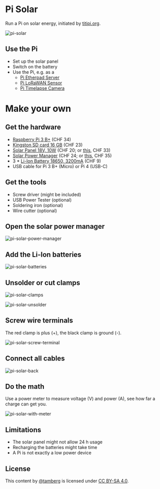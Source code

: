 # Pi Solar
Run a Pi on solar energy, initiated by [titipi.org](https://titipi.org/).

![pi-solar](https://github.com/user-attachments/assets/32765f14-62b0-44f6-b0d0-d919e0906cc4)

## Use the Pi
- Set up the solar panel
- Switch on the battery
- Use the Pi, e.g. as a
    - [Pi Etherpad Server](https://github.com/tamberg/pi-etherpad)
    - [Pi LoRaWAN Sensor](https://github.com/tamberg/pi-lora)
    - [Pi Timelapse Camera](https://github.com/tamberg/pi-cam)

# Make your own
## Get the hardware
- [Raspberry Pi 3 B+](https://www.pi-shop.ch/raspberry-pi-3-model-b) (CHF 34)
- [Kingston SD card 16 GB](https://www.pi-shop.ch/kingston-microsdhc-karte-industrial-uhs-i-16-gb) (CHF 23)
- [Solar Panel 18V, 10W](https://www.pi-shop.ch/semi-flexible-polycrystalline-silicon-solar-panel-18v-10w-supports-5v-regulated-output) (CHF 20; or [this](https://www.bastelgarage.ch/18v-0-61a-monokristallines-solar-panel-10w), CHF 33)
- [Solar Power Manager](https://www.bastelgarage.ch/solar-power-manager-c-fur-6-24v-solar-panel) (CHF 24; or [this](https://www.pi-shop.ch/solar-power-manager), CHF 35)
- 3 * [Li-Ion Battery 18650, 3200mA](https://www.bastelgarage.ch/li-ion-akku-3-7v-3200ma-ncr18650b-18650-mit-knopfpol?search=ncr18650b) (CHF 9)
- USB cable for Pi 3 B+ (Micro) or Pi 4 (USB-C)

## Get the tools
- Screw driver (might be included)
- USB Power Tester (optional)
- Soldering iron (optional)
- Wire cutter (optional)

## Open the solar power manager
![pi-solar-power-manager](https://github.com/user-attachments/assets/c0764fcd-574f-4199-b946-ac76b5bc6836)

## Add the Li-Ion batteries
![pi-solar-batteries](https://github.com/user-attachments/assets/126c9739-dacf-49b1-8bd4-8d0d2d56bbc2)

## Unsolder or cut clamps
![pi-solar-clamps](https://github.com/user-attachments/assets/a8c79344-5f25-45b9-b092-04e531234188)

![pi-solar-unsolder](https://github.com/user-attachments/assets/e631ffb1-9367-4a0c-955a-2f7fc5bf1b82)

## Screw wire terminals
The red clamp is plus (+), the black clamp is ground (-).

![pi-solar-screw-terminal](https://github.com/user-attachments/assets/df411616-36e3-4373-bf1e-a7104d271479)

## Connect all cables
![pi-solar-back](https://github.com/user-attachments/assets/cca3e249-260d-4acc-9c91-fa3e098ad096)

## Do the math
Use a power meter to measure voltage (V) and power (A), see how far a charge can get you.

![pi-solar-with-meter](https://github.com/user-attachments/assets/d5be96a8-c2db-40df-b5e8-180e2b145f8d)

## Limitations
- The solar panel might not allow 24 h usage
- Recharging the batteries might take time
- A Pi is not exactly a low power device

## License
This content by [@tamberg](https://twitter.com/tamberg) is licensed under [CC BY-SA 4.0](https://creativecommons.org/licenses/by-sa/4.0/).
